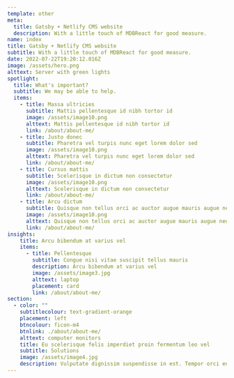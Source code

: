 ```yaml
---
template: other
meta:
  title: Gatsby + Netlify CMS website 
  description: With a little touch of MDBReact for good measure.
name: index
title: Gatsby + Netlify CMS website 
subtitle: With a little touch of MDBReact for good measure.
date: 2022-07-22T19:20:12.016Z
image: /assets/hero.png
alttext: Server with green lights
spotlight:
  title: What's important?
  subtitle: We may be able to help.
  items:
    - title: Massa ultricies 
      subtitle: Mattis pellentesque id nibh tortor id
      image: /assets/image10.png
      alttext: Mattis pellentesque id nibh tortor id 
      link: /about/about-me/
    - title: Justo donec
      subtitle: Pharetra vel turpis nunc eget lorem dolor sed
      image: /assets/image10.png
      alttext: Pharetra vel turpis nunc eget lorem dolor sed
      link: /about/about-me/
    - title: Cursus mattis
      subtitle: Scelerisque in dictum non consectetur
      image: /assets/image10.png
      alttext: Scelerisque in dictum non consectetur
      link: /about/about-me/
    - title: Arcu dictum
      subtitle: Quisque non tellus orci ac auctor augue mauris augue neque
      image: /assets/image10.png
      alttext: Quisque non tellus orci ac auctor augue mauris augue neque
      link: /about/about-me/
insights:
    title: Arcu bibendum at varius vel
    items: 
      - title: Pellentesque
        subtitle: Congue nisi vitae suscipit tellus mauris
        description: Arcu bibendum at varius vel
        image: /assets/image3.jpg
        alttext: laptop
        placement: card
        link: /about/about-me/
section:
  - color: ""
    subtitlecolour: text-gradient-orange
    placement: left
    btncolour: ficon-m4
    btnlink: ./about/about-me/
    alttext: computer monitors
    title: Eu scelerisque felis imperdiet proin fermentum leo vel 
    subtitle: Solutions
    image: /assets/image4.jpg
    description: Vulputate dignissim suspendisse in est. Tempor orci eu lobortis elementum nibh tellus molestie. Risus at ultrices mi tempus imperdiet
---
```


